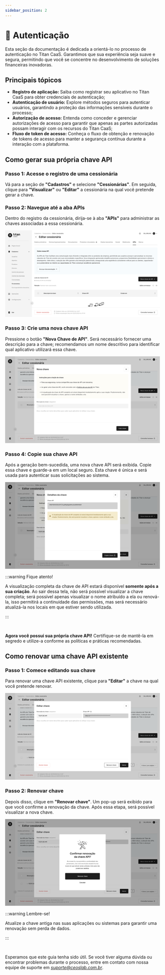 ```yaml
---
sidebar_position: 2
---
```


# 🔐 Autenticação

Esta seção da documentação é dedicada a orientá-lo no processo de autenticação no Titan CaaS. Garantimos que sua experiência seja suave e segura, permitindo que você se concentre no desenvolvimento de soluções financeiras inovadoras.

## Principais tópicos

- **Registro de aplicação:** Saiba como registrar seu aplicativo no Titan CaaS para obter credenciais de autenticação;
- **Autenticação de usuário:** Explore métodos seguros para autenticar usuários, garantindo a proteção das informações sensíveis durante o processo;
- **Autorização de acesso:** Entenda como conceder e gerenciar autorizações de acesso para garantir que apenas as partes autorizadas possam interagir com os recursos do Titan CaaS;
- **Fluxo de token de acesso:** Conheça o fluxo de obtenção e renovação de tokens de acesso para manter a segurança contínua durante a interação com a plataforma.

## Como gerar sua própria chave API

### Passo 1: Acesse o registro de uma cessionária

Vá para a seção de **"Cadastros"** e selecione **"Cessionárias"**. Em seguida, clique para **"Visualizar"** ou **"Editar"** a cessionária na qual você pretende gerar a chave.

### Passo 2: Navegue até a aba APIs

Dentro do registro da cessionária, dirija-se à aba **"APIs"** para administrar as chaves associadas a essa cessionária.

![Imagem 2](./assets/tela-api.png)

### Passo 3: Crie uma nova chave API

Pressione o botão **"Nova Chave de API"**. Será necessário fornecer uma descrição para a chave; recomendamos um nome descritivo para identificar qual aplicativo utilizará essa chave.

![Imagem 3](./assets/nova-chave.png)

### Passo 4: Copie sua chave API

Após a geração bem-sucedida, uma nova chave API será exibida. Copie essa chave e guarde-a em um local seguro. Esta chave é única e será usada para autenticar suas solicitações ao sistema.

![Imagem 4](./assets/detalhe-chave.png)


:::warning Fique atento!

A visualização completa da chave de API estará disponível **somente após a sua criação**. Ao sair dessa tela, não será possível visualizar a chave completa; será possível apenas visualizar o nome atribuído a ela ou renová-la, isso permitirá a continuidade das permissões, mas será necessário atualizá-la nos locais em que estiver sendo utilizada.

:::

<br />

**Agora você possui sua própria chave API!** Certifique-se de mantê-la em segredo e utilize-a conforme as políticas e práticas recomendadas.

## Como renovar uma chave API existente

### Passo 1: Comece editando sua chave

Para renovar uma chave API existente, clique para **"Editar"** a chave na qual você pretende renovar.

![Imagem 5](./assets/renovar-chave1.png)

### Passo 2: Renovar chave

Depois disso, clique em **"Renovar chave"**. Um pop-up será exibido para que você confirme a renovação da chave. Após essa etapa, será possível visualizar a nova chave.

![Imagem 5](./assets/renovar-chave2.png)

:::warning Lembre-se!

Atualize a chave antiga nas suas aplicações ou sistemas para garantir uma renovação sem perda de dados.

:::

<br />

Esperamos que este guia tenha sido útil. Se você tiver alguma dúvida ou encontrar problemas durante o processo, entre em contato com nossa equipe de suporte em *suporte@ceoslab.com.br*.